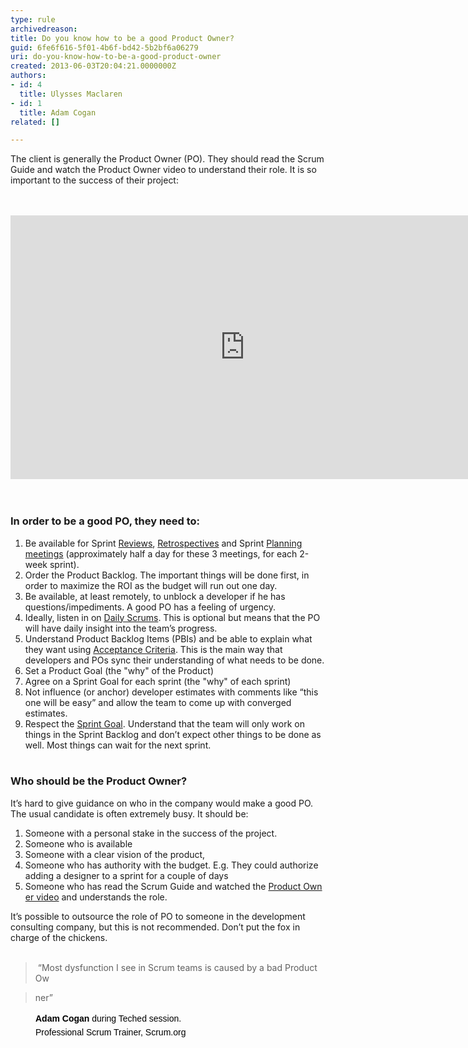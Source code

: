 ```yaml
---
type: rule
archivedreason: 
title: Do you know how to be a good Product Owner?
guid: 6fe6f616-5f01-4b6f-bd42-5b2bf6a06279
uri: do-you-know-how-to-be-a-good-product-owner
created: 2013-06-03T20:04:21.0000000Z
authors:
- id: 4
  title: Ulysses Maclaren
- id: 1
  title: Adam Cogan
related: []

---
```



<p class="ssw15-rteElement-P">​​​​​​​​The client is generally the Product Owner (PO). They should read the Scrum Guide and watch the Product Owner video to understand their role. It is so important to the success of their project&#58;<br></p>
<br><excerpt class='endintro'></excerpt><br>
<div class="ms-rtestate-read ms-rte-embedcode ms-rte-embedil ms-rtestate-notify s4-wpActive" unselectable="on"> 
   <iframe width="750" height="422" src="https&#58;//www.youtube.com/embed/3eljozEWpf8" frameborder="0"></iframe>&#160;</div>​
<div><h3 class="ssw15-rteElement-H3">​In order to be a good PO, they need to&#58;<br></h3><ol><li>Be available for Sprint 
         <a href="/_layouts/15/FIXUPREDIRECT.ASPX?WebId=3dfc0e07-e23a-4cbb-aac2-e778b71166a2&amp;TermSetId=07da3ddf-0924-4cd2-a6d4-a4809ae20160&amp;TermId=ce7cba56-e7a2-42c9-bdca-2445cf8f820b" target="_blank">Reviews</a>, 
         <a href="/_layouts/15/FIXUPREDIRECT.ASPX?WebId=3dfc0e07-e23a-4cbb-aac2-e778b71166a2&amp;TermSetId=07da3ddf-0924-4cd2-a6d4-a4809ae20160&amp;TermId=4f02d28d-5375-4530-abcb-0b541683bcbc" target="_blank">Retrospectives</a> and Sprint 
         <a href="/Management/RulesToBetterScrumUsingTFS/Pages/SprintPlanning(WHAT)Meeting.aspx" target="_blank">Planning meetings</a> (approximately half a day for these 3 meetings, for each 2-week sprint).<br></li><li>Order the Product Backlog. The important things will be done first, in order to maximize the ROI as the budget will run out one day.</li><li>Be available, at least remotely, to unblock a developer if he has questions/impediments. A good PO has a feeling of urgency.<br></li><li>Ideally, listen in on&#160;<a href="/_layouts/15/FIXUPREDIRECT.ASPX?WebId=3dfc0e07-e23a-4cbb-aac2-e778b71166a2&amp;TermSetId=07da3ddf-0924-4cd2-a6d4-a4809ae20160&amp;TermId=731a3f5d-a266-4944-876c-a45afa82832f" target="_blank">Daily Scrums</a>. This is o​ptional but means that the PO will have daily insight into the team’s progress.</li><li>Understand Product Backlog Items (PBIs)&#160;and be able to explain what they want using&#160;<a href="/_layouts/15/FIXUPREDIRECT.ASPX?WebId=3dfc0e07-e23a-4cbb-aac2-e778b71166a2&amp;TermSetId=07da3ddf-0924-4cd2-a6d4-a4809ae20160&amp;TermId=a4a9c23a-4f68-4922-9605-83628509dc48" target="_blank">Acceptance Criteria</a>.&#160;This is the main way that developers and POs sync their understanding of what needs to be done.</li><li>Set a Product Goal (the &quot;why&quot; of the Product)​<br></li><li>Agree on a Sprint Goal for each sprint (the &quot;why&quot; of each&#160;sprint)<br></li><li>Not influence (or anchor) developer&#160;estimates with comments like “this one will be easy” and allow the team to come up with converged estimates.<br></li><li>Respect the&#160;<a href="/_layouts/15/FIXUPREDIRECT.ASPX?WebId=3dfc0e07-e23a-4cbb-aac2-e778b71166a2&amp;TermSetId=07da3ddf-0924-4cd2-a6d4-a4809ae20160&amp;TermId=9119c922-1478-49e3-9d7a-903e9bc4be6e" target="_blank">Sprint Goal</a>. Understand that the team will only work on things in the Sprint Backlog and don’t expect other things to be done as well.&#160;Most things can wait for the next sprint.<br><br></li></ol><h3 class="ssw15-rteElement-H3">​Who should be the Product Owner?</h3><p>It’s hard to give guidance on who in the company would make a good PO. The usual candidate is often extremely busy. It&#160;should be&#58;</p><ol><li>Someone with a personal stake in the success of the project.</li><li>Someone who is available</li><li>Someone with a clear vision of the product,</li><li>Someone who has authority with the budget. E.g. They could authorize adding a designer to a sprint for a couple of days</li><li>Someone who has read the Scrum Guide and watched the 
         <a href="https&#58;//tv.ssw.com/scrum-what-is-a-product-owner/" target="_blank">Product Own​er video</a> and understands the role.</li></ol><p>It’s possible to outsource the role of PO to someone in the development consulting company, but this is not recommended. Don’t put the fox in charge of the chickens. 
      <br> 
      <br></p><blockquote><p class="ssw15-rteElement-Reference">​&#160;“Most dysfunction I see in Scrum teams is caused by a bad Product Ow</p></blockquote><blockquote><p class="ssw15-rteElement-Reference">ner”</p></blockquote><blockquote style="margin&#58;0px 0px 0px 40px;border&#58;none;padding&#58;0px;"><p style="margin-top&#58;14px;margin-bottom&#58;14px;border&#58;0px;outline&#58;0px;font-family&#58;arial, serif;vertical-align&#58;baseline;color&#58;#000000;line-height&#58;22.0938px;background-color&#58;transparent;">  <b>Adam Cogan</b> during Teched session.​<br><span style="line-height&#58;1.6;background-color&#58;transparent;">Profes</span><span style="line-height&#58;1.6;background-color&#58;transparent;">sional Scrum Trainer, Scrum.or</span><span style="line-height&#58;1.6;background-color&#58;transparent;">g</span></p></blockquote></div>


